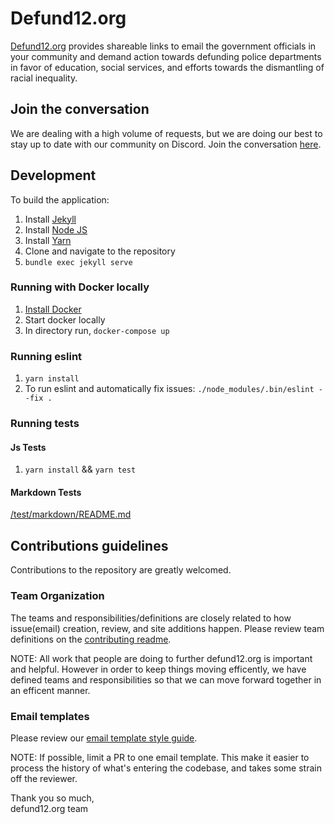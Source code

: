 # Defund12.org

[Defund12.org](https://defund12.org/) provides shareable links to email the government officials in your community and demand action towards defunding police departments in favor of education, social services, and efforts towards the dismantling of racial inequality.

## Join the conversation

We are dealing with a high volume of requests, but we are doing our best to stay up to date with our community on Discord. Join the conversation [here](https://discord.gg/YMxndzd).

## Development

To build the application:

1. Install [Jekyll](https://jekyllrb.com/docs/installation/)
2. Install [Node JS](https://nodejs.org/en/download/)
3. Install [Yarn](https://classic.yarnpkg.com/en/docs/install)
4. Clone and navigate to the repository
5. `bundle exec jekyll serve`

### Running with Docker locally

1. [Install Docker](https://docs.docker.com/get-docker/)
2. Start docker locally
3. In directory run, `docker-compose up`

### Running eslint

1. `yarn install`
2. To run eslint and automatically fix issues:
   `./node_modules/.bin/eslint --fix .`

### Running tests

#### Js Tests
1. `yarn install` && `yarn test`

#### Markdown Tests
[/test/markdown/README.md](./test/markdown/README.md)

## Contributions guidelines

Contributions to the repository are greatly welcomed.

### Team Organization

The teams and responsibilities/definitions are closely related to how issue(email) creation, review, and site additions happen. Please review team definitions on the [contributing readme](CONTRIBUTING.md).

NOTE: All work that people are doing to further defund12.org is important and helpful. However in order to keep things moving efficently, we have defined teams and responsibilities so that we can move forward together in an efficent manner.

### Email templates

Please review our [email template style guide](/docs/email_style.md).

NOTE: If possible, limit a PR to one email template. This make it easier to process the history of what's entering the codebase, and takes some strain off the reviewer.

Thank you so much,\
defund12.org team
